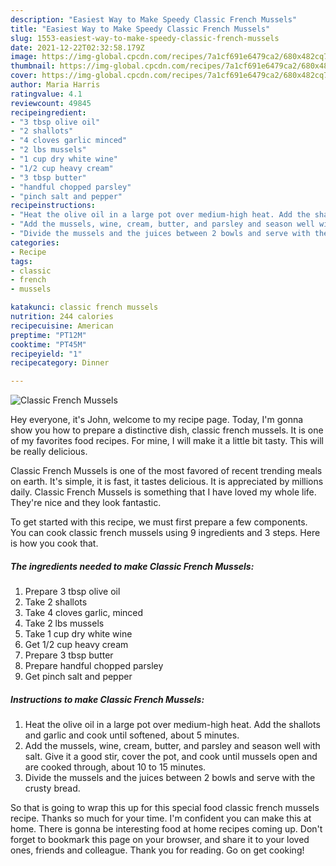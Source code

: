 ```yaml
---
description: "Easiest Way to Make Speedy Classic French Mussels"
title: "Easiest Way to Make Speedy Classic French Mussels"
slug: 1553-easiest-way-to-make-speedy-classic-french-mussels
date: 2021-12-22T02:32:58.179Z
image: https://img-global.cpcdn.com/recipes/7a1cf691e6479ca2/680x482cq70/classic-french-mussels-recipe-main-photo.jpg
thumbnail: https://img-global.cpcdn.com/recipes/7a1cf691e6479ca2/680x482cq70/classic-french-mussels-recipe-main-photo.jpg
cover: https://img-global.cpcdn.com/recipes/7a1cf691e6479ca2/680x482cq70/classic-french-mussels-recipe-main-photo.jpg
author: Maria Harris
ratingvalue: 4.1
reviewcount: 49845
recipeingredient:
- "3 tbsp olive oil"
- "2 shallots"
- "4 cloves garlic minced"
- "2 lbs mussels"
- "1 cup dry white wine"
- "1/2 cup heavy cream"
- "3 tbsp butter"
- "handful chopped parsley"
- "pinch salt and pepper"
recipeinstructions:
- "Heat the olive oil in a large pot over medium-high heat. Add the shallots and garlic and cook until softened, about 5 minutes."
- "Add the mussels, wine, cream, butter, and parsley and season well with salt. Give it a good stir, cover the pot, and cook until mussels open and are cooked through, about 10 to 15 minutes."
- "Divide the mussels and the juices between 2 bowls and serve with the crusty bread."
categories:
- Recipe
tags:
- classic
- french
- mussels

katakunci: classic french mussels 
nutrition: 244 calories
recipecuisine: American
preptime: "PT12M"
cooktime: "PT45M"
recipeyield: "1"
recipecategory: Dinner

---
```



![Classic French Mussels](https://img-global.cpcdn.com/recipes/7a1cf691e6479ca2/680x482cq70/classic-french-mussels-recipe-main-photo.jpg)

Hey everyone, it's John, welcome to my recipe page. Today, I'm gonna show you how to prepare a distinctive dish, classic french mussels. It is one of my favorites food recipes. For mine, I will make it a little bit tasty. This will be really delicious.

Classic French Mussels is one of the most favored of recent trending meals on earth. It's simple, it is fast, it tastes delicious. It is appreciated by millions daily. Classic French Mussels is something that I have loved my whole life. They're nice and they look fantastic.




To get started with this recipe, we must first prepare a few components. You can cook classic french mussels using 9 ingredients and 3 steps. Here is how you cook that.

<!--inarticleads1-->

##### The ingredients needed to make Classic French Mussels:

1. Prepare 3 tbsp olive oil
1. Take 2 shallots
1. Take 4 cloves garlic, minced
1. Take 2 lbs mussels
1. Take 1 cup dry white wine
1. Get 1/2 cup heavy cream
1. Prepare 3 tbsp butter
1. Prepare handful chopped parsley
1. Get pinch salt and pepper




<!--inarticleads2-->

##### Instructions to make Classic French Mussels:

1. Heat the olive oil in a large pot over medium-high heat. Add the shallots and garlic and cook until softened, about 5 minutes.
1. Add the mussels, wine, cream, butter, and parsley and season well with salt. Give it a good stir, cover the pot, and cook until mussels open and are cooked through, about 10 to 15 minutes.
1. Divide the mussels and the juices between 2 bowls and serve with the crusty bread.




So that is going to wrap this up for this special food classic french mussels recipe. Thanks so much for your time. I'm confident you can make this at home. There is gonna be interesting food at home recipes coming up. Don't forget to bookmark this page on your browser, and share it to your loved ones, friends and colleague. Thank you for reading. Go on get cooking!
